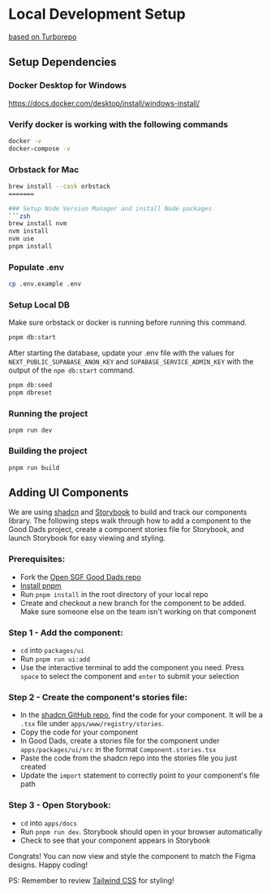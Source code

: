 # Local Development Setup
[based on Turborepo](https://turbo.build/repo)

## Setup Dependencies

### Docker Desktop for Windows
https://docs.docker.com/desktop/install/windows-install/

### Verify docker is working with the following commands
```zsh
docker -v
docker-compose -v
```

### Orbstack for Mac
```zsh
brew install --cask orbstack
=======

### Setup Node Version Manager and install Node packages
```zsh
brew install nvm
nvm install
nvm use
pnpm install
```

### Populate .env
```zsh
cp .env.example .env
```

### Setup Local DB
Make sure orbstack or docker is running before running this command.
```zsh
pnpm db:start
```

After starting the database, update your .env file with the values for `NEXT_PUBLIC_SUPABASE_ANON_KEY` and
`SUPABASE_SERVICE_ADMIN_KEY` with the output of the `npm db:start` command.

```zsh
pnpm db:seed
pnpm dbreset
```

### Running the project
```
pnpm run dev
```

### Building the project
```
pnpm run build
```

## Adding UI Components
We are using [shadcn](https://ui.shadcn.com/) and [Storybook](https://storybook.js.org/) to build and track our components library.  The following steps walk through how to add a component to the Good Dads project, create a component stories file for Storybook, and launch Storybook for easy viewing and styling.

### Prerequisites:
- Fork the [Open SGF Good Dads repo](https://github.com/Open-SGF/gooddads)
- [Install pnpm](https://pnpm.io/installation)
- Run `pnpm install` in the root directory of your local repo
- Create and checkout a new branch for the component to be added.  Make sure someone else on the team isn't working on that component

### Step 1 - Add the component:
- `cd` into `packages/ui`
- Run `pnpm run ui:add`
- Use the interactive terminal to add the component you need.  Press `space` to select the component and `enter` to submit your selection

### Step 2 - Create the component's stories file:
- In the [shadcn GitHub repo](https://github.com/shadcn-ui/ui/pull/1561/files), find the code for your component.  It will be a `.tsx` file under `apps/www/registry/stories`.
- Copy the code for your component
- In Good Dads, create a stories file for the component under `apps/packages/ui/src` in the format `Component.stories.tsx`
- Paste the code from the shadcn repo into the stories file you just created
- Update the `import` statement to correctly point to your component's file path

### Step 3 - Open Storybook:
- `cd` into `apps/docs`
- Run `pnpm run dev`.  Storybook should open in your browser automatically
- Check to see that your component appears in Storybook

Congrats!  You can now view and style the component to match the Figma designs.  Happy coding!

PS:  Remember to review [Tailwind CSS]( https://tailwindcss.com/) for styling!